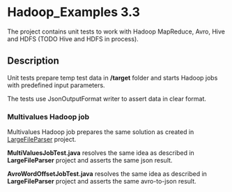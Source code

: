 # Hadoop_Examples 3.3

The project contains unit tests to work with Hadoop MapReduce, Avro, Hive and HDFS (TODO Hive and HDFS in process).

## Description

Unit tests prepare temp test data in **/target** folder and starts Hadoop jobs with predefined input parameters.

The tests use JsonOutputFormat writer to assert data in clear format.
 
### Multivalues Hadoop job

Multivalues Hadoop job prepares the same solution as created in <a href="https://github.com/StepanMelnik/LargeFileParser">LargeFileParser</a> project.

**MultiValuesJobTest.java** resolves the same idea as described in **LargeFileParser** project and asserts the same json result.

**AvroWordOffsetJobTest.java** resolves the same idea as described in **LargeFileParser** project and asserts the same avro-to-json result.

